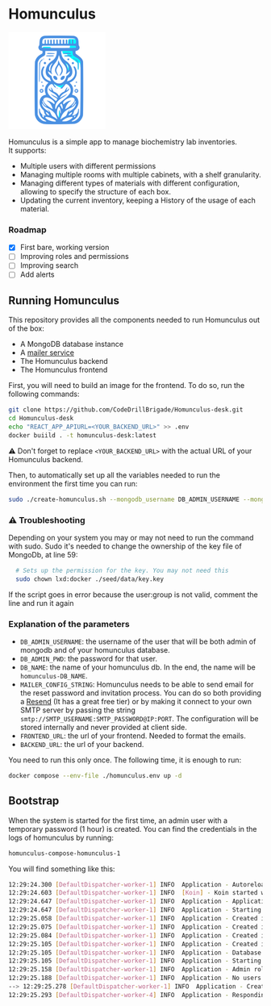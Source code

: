 # Homunculus

![Homunculus Icon](https://raw.githubusercontent.com/CodeDrillBrigade/Homunculus-desk/main/public/logo192.png)

Homunculus is a simple app to manage biochemistry lab inventories.<br>
It supports:

-   Multiple users with different permissions
-   Managing multiple rooms with multiple cabinets, with a shelf granularity.
-   Managing different types of materials with different configuration, allowing to specify the structure of each box.
-   Updating the current inventory, keeping a History of the usage of each material.

### Roadmap

-   [x] First bare, working version
-   [ ] Improving roles and permissions
-   [ ] Improving search
-   [ ] Add alerts

## Running Homunculus
This repository provides all the components needed to run Homunculus out of the box:
- A MongoDB database instance
- A [mailer service](https://github.com/LotuxPunk/Hermes)
- The Homunculus backend
- The Homunculus frontend

First, you will need to build an image for the frontend. To do so, run the following commands:
```bash
git clone https://github.com/CodeDrillBrigade/Homunculus-desk.git
cd Homunculus-desk
echo "REACT_APP_APIURL=<YOUR_BACKEND_URL>" >> .env
docker buiild . -t homunculus-desk:latest
```

:warning: Don't forget to replace `<YOUR_BACKEND_URL>` with the actual URL of your Homunculus backend.

Then, to automatically set up all the variables needed to run the environment the first time you can run:

```bash
sudo ./create-homunculus.sh --mongodb_username DB_ADMIN_USERNAME --mongodb_pwd DB_ADMIN_PWD --db_name DB_NAME --mailer_config MAILER_CONFIG_STRING --frontend_url FRONTEND_URL --backend_url BACKEND_URL
```

### :warning: Troubleshooting
Depending on your system you may or may not need to run the command with sudo. 
Sudo it's needed to change the ownership of the key file of MongoDb, at line 59:
```bash
  # Sets up the permission for the key. You may not need this
  sudo chown lxd:docker ./seed/data/key.key
```
If the script goes in error because the user:group is not valid, comment the line and run it again

### Explanation of the parameters

- `DB_ADMIN_USERNAME`: the username of the user that will be both admin of mongodb and of your homunculus database.
- `DB_ADMIN_PWD`: the password for that user.
- `DB_NAME`: the name of your homunculus db. In the end, the name will be `homunculus-DB_NAME`.
- `MAILER_CONFIG_STRING`: Homunculus needs to be able to send email for the reset password and invitation process. You
can do so both providing a [Resend](https://resend.com/) (It has a great free tier) or by making it connect to your own 
SMTP server by passing the string `smtp://SMTP_USERNAME:SMTP_PASSWORD@IP:PORT`. The configuration will be stored internally 
and never provided at client side.
- `FRONTEND_URL`: the url of your frontend. Needed to format the emails.
- `BACKEND_URL`: the url of your backend. 

You need to run this only once. The following time, it is enough to run:

```bash
docker compose --env-file ./homunculus.env up -d
```

## Bootstrap
When the system is started for the first time, an admin user with a temporary password (1 hour) is created. You can find the credentials in the
logs of homunculus by running:

```bash
homunculus-compose-homunculus-1
```

You will find something like this:
```bash
12:29:24.300 [DefaultDispatcher-worker-1] INFO  Application - Autoreload is disabled because the development mode is off.
12:29:24.603 [DefaultDispatcher-worker-1] INFO  [Koin] - Koin started with 20 definitions in 0.415955 ms
12:29:24.647 [DefaultDispatcher-worker-1] INFO  Application - Application started in 0.372 seconds.
12:29:24.647 [DefaultDispatcher-worker-1] INFO  Application - Starting database configuration
12:29:25.058 [DefaultDispatcher-worker-1] INFO  Application - Created index by_fuzzy_name on MaterialDaoImpl
12:29:25.075 [DefaultDispatcher-worker-1] INFO  Application - Created index by_email on UserDaoImpl
12:29:25.084 [DefaultDispatcher-worker-1] INFO  Application - Created index by_username on UserDaoImpl
12:29:25.105 [DefaultDispatcher-worker-1] INFO  Application - Created index by_shelf_id on BoxDaoImpl
12:29:25.105 [DefaultDispatcher-worker-1] INFO  Application - Database configuration completed
12:29:25.105 [DefaultDispatcher-worker-1] INFO  Application - Starting system initialization
12:29:25.158 [DefaultDispatcher-worker-1] INFO  Application - Admin role not found, creating
12:29:25.188 [DefaultDispatcher-worker-1] INFO  Application - No users found in the database, creating the default admin
--> 12:29:25.278 [DefaultDispatcher-worker-1] INFO  Application - Created admin with username: admin and temporaryToken: <YOUR_TOKEN>
12:29:25.293 [DefaultDispatcher-worker-4] INFO  Application - Responding at http://0.0.0.0:8080
```